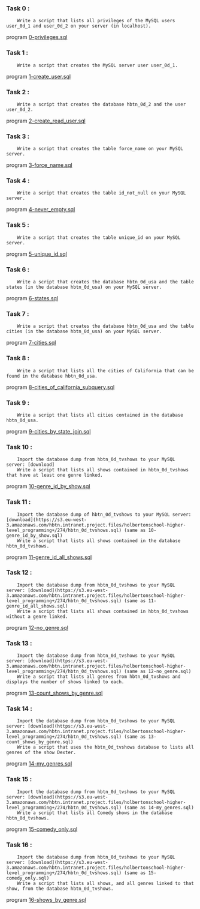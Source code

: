 ### Task 0 : 
        Write a script that lists all privileges of the MySQL users user_0d_1 and user_0d_2 on your server (in localhost).
program [0-privileges.sql]()

### Task 1 :
        Write a script that creates the MySQL server user user_0d_1.
program [1-create_user.sql]()

### Task 2 :
        Write a script that creates the database hbtn_0d_2 and the user user_0d_2.
program [2-create_read_user.sql]()

### Task 3 :
        Write a script that creates the table force_name on your MySQL server.
program [3-force_name.sql]()

### Task 4 :
        Write a script that creates the table id_not_null on your MySQL server.
program [4-never_empty.sql]()

### Task 5 :
        Write a script that creates the table unique_id on your MySQL server.
program [5-unique_id.sql]()

### Task 6 :
        Write a script that creates the database hbtn_0d_usa and the table states (in the database hbtn_0d_usa) on your MySQL server.
program [6-states.sql]()

### Task 7 :
        Write a script that creates the database hbtn_0d_usa and the table cities (in the database hbtn_0d_usa) on your MySQL server.
program [7-cities.sql]()

### Task 8 :
        Write a script that lists all the cities of California that can be found in the database hbtn_0d_usa.
program [8-cities_of_california_subquery.sql]()

### Task 9 :
        Write a script that lists all cities contained in the database hbtn_0d_usa.
program [9-cities_by_state_join.sql]()

### Task 10 : 
        Import the database dump from hbtn_0d_tvshows to your MySQL server: [download]
        Write a script that lists all shows contained in hbtn_0d_tvshows that have at least one genre linked.
program [10-genre_id_by_show.sql](https://s3.eu-west-3.amazonaws.com/hbtn.intranet.project.files/holbertonschool-higher-level_programming+/274/hbtn_0d_tvshows.sql)

### Task 11 :
        Import the database dump of hbtn_0d_tvshows to your MySQL server: [download](https://s3.eu-west-3.amazonaws.com/hbtn.intranet.project.files/holbertonschool-higher-level_programming+/274/hbtn_0d_tvshows.sql) (same as 10-genre_id_by_show.sql)
        Write a script that lists all shows contained in the database hbtn_0d_tvshows.
program [11-genre_id_all_shows.sql]()

### Task 12 : 
        Import the database dump from hbtn_0d_tvshows to your MySQL server: [download](https://s3.eu-west-3.amazonaws.com/hbtn.intranet.project.files/holbertonschool-higher-level_programming+/274/hbtn_0d_tvshows.sql) (same as 11-genre_id_all_shows.sql)
        Write a script that lists all shows contained in hbtn_0d_tvshows without a genre linked.
program [12-no_genre.sql]()

### Task 13 :
        Import the database dump from hbtn_0d_tvshows to your MySQL server: [download](https://s3.eu-west-3.amazonaws.com/hbtn.intranet.project.files/holbertonschool-higher-level_programming+/274/hbtn_0d_tvshows.sql) (same as 12-no_genre.sql)
        Write a script that lists all genres from hbtn_0d_tvshows and displays the number of shows linked to each.
program [13-count_shows_by_genre.sql]()

### Task 14 :
        Import the database dump from hbtn_0d_tvshows to your MySQL server: [download](https://s3.eu-west-3.amazonaws.com/hbtn.intranet.project.files/holbertonschool-higher-level_programming+/274/hbtn_0d_tvshows.sql) (same as 13-count_shows_by_genre.sql)
        Write a script that uses the hbtn_0d_tvshows database to lists all genres of the show Dexter.
program [14-my_genres.sql]()

### Task 15 : 
        Import the database dump from hbtn_0d_tvshows to your MySQL server: [download](https://s3.eu-west-3.amazonaws.com/hbtn.intranet.project.files/holbertonschool-higher-level_programming+/274/hbtn_0d_tvshows.sql) (same as 14-my_genres.sql)
        Write a script that lists all Comedy shows in the database hbtn_0d_tvshows.
program [15-comedy_only.sql]()

### Task 16 :
        Import the database dump from hbtn_0d_tvshows to your MySQL server: [download](https://s3.eu-west-3.amazonaws.com/hbtn.intranet.project.files/holbertonschool-higher-level_programming+/274/hbtn_0d_tvshows.sql) (same as 15-comedy_only.sql)
        Write a script that lists all shows, and all genres linked to that show, from the database hbtn_0d_tvshows.
program [16-shows_by_genre.sql]()